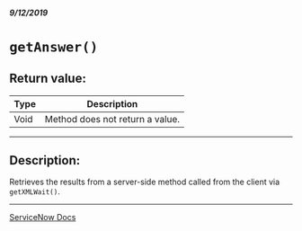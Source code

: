 ##### 9/12/2019
# `getAnswer()`

## Return value:
| Type | Description |
|---|---|
| Void | Method does not return a value. |

---

## Description:
Retrieves the results from a server-side method called from the client via `getXMLWait()`.

---

[ServiceNow Docs](https://developer.servicenow.com/app.do#!/api_doc?v=madrid&id=r_GLAX-getAnswer)